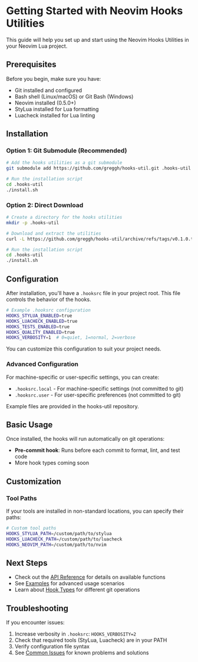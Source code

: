 # Getting Started with Neovim Hooks Utilities

This guide will help you set up and start using the Neovim Hooks Utilities in your Neovim Lua project.

## Prerequisites

Before you begin, make sure you have:

- Git installed and configured
- Bash shell (Linux/macOS) or Git Bash (Windows)
- Neovim installed (0.5.0+)
- StyLua installed for Lua formatting
- Luacheck installed for Lua linting

## Installation

### Option 1: Git Submodule (Recommended)

```bash
# Add the hooks utilities as a git submodule
git submodule add https://github.com/greggh/hooks-util.git .hooks-util

# Run the installation script
cd .hooks-util
./install.sh
```

### Option 2: Direct Download

```bash
# Create a directory for the hooks utilities
mkdir -p .hooks-util

# Download and extract the utilities
curl -L https://github.com/greggh/hooks-util/archive/refs/tags/v0.1.0.tar.gz | tar -xz --strip-components=1 -C .hooks-util

# Run the installation script
cd .hooks-util
./install.sh
```

## Configuration

After installation, you'll have a `.hooksrc` file in your project root. This file controls the behavior of the hooks.

```bash
# Example .hooksrc configuration
HOOKS_STYLUA_ENABLED=true
HOOKS_LUACHECK_ENABLED=true
HOOKS_TESTS_ENABLED=true
HOOKS_QUALITY_ENABLED=true
HOOKS_VERBOSITY=1  # 0=quiet, 1=normal, 2=verbose
```

You can customize this configuration to suit your project needs.

### Advanced Configuration

For machine-specific or user-specific settings, you can create:

- `.hooksrc.local` - For machine-specific settings (not committed to git)
- `.hooksrc.user` - For user-specific preferences (not committed to git)

Example files are provided in the hooks-util repository.

## Basic Usage

Once installed, the hooks will run automatically on git operations:

- **Pre-commit hook**: Runs before each commit to format, lint, and test code
- More hook types coming soon

## Customization

### Tool Paths

If your tools are installed in non-standard locations, you can specify their paths:

```bash
# Custom tool paths
HOOKS_STYLUA_PATH=/custom/path/to/stylua
HOOKS_LUACHECK_PATH=/custom/path/to/luacheck
HOOKS_NEOVIM_PATH=/custom/path/to/nvim
```

## Next Steps

- Check out the [API Reference](../api/README.md) for details on available functions
- See [Examples](../examples/README.md) for advanced usage scenarios
- Learn about [Hook Types](../reference/hook-types.md) for different git operations

## Troubleshooting

If you encounter issues:

1. Increase verbosity in `.hooksrc`: `HOOKS_VERBOSITY=2`
2. Check that required tools (StyLua, Luacheck) are in your PATH
3. Verify configuration file syntax
4. See [Common Issues](troubleshooting.md) for known problems and solutions